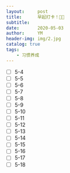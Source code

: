 ```yaml
---
layout:     post
title:      早起打卡！🥱💪
subtitle:   
date:       2020-05-03
author:     YM
header-img: img/2.jpg
catalog: true
tags:
    - 习惯养成
---
```


- [ ] 5-4
- [ ] 5-5
- [ ] 5-6
- [ ] 5-7
- [ ] 5-8
- [ ] 5-9
- [ ] 5-10
- [ ] 5-11
- [ ] 5-12
- [ ] 5-13
- [ ] 5-14
- [ ] 5-15
- [ ] 5-16
- [ ] 5-17
- [ ] 5-18
